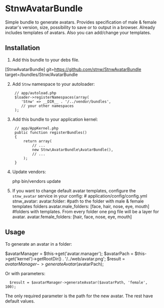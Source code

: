 StnwAvatarBundle
=====================
Simple bundle to generate avatars. Provides specification of male & female avatar's version, size, possibility to save or to output in a browser. Already includes templates of avatars. Also you can add/change your templates.

Installation
------------

  1. Add this bundle to your debs file.

   [StnwAvatarBundle]
      git=https://github.com/stnw/StnwAvatarBundle
      target=/bundles/Stnw/AvatarBundle

  2. Add `Stnw` namespace to your autoloader:

          // app/autoload.php
          $loader->registerNamespaces(array(
             'Stnw' => __DIR__ . '/../vendor/bundles',
             // your other namespaces
          );


  3. Add this bundle to your application kernel:

          // app/AppKernel.php
          public function registerBundles()
          {
              return array(
                  // ...
                  new Stnw\AvatarBundle\AvatarBundle(),
                  // ...
              );
          }
  4. Update vendors:

      php bin/vendors update

  5. If you want to change default avatar templates, configure the `stnw_avatar` service in your config:
          # application/config/config.yml
          stnw_avatar:
            avatar.folder:  #path to the folder with male & female templates folders
            avatar.male_folders: [face, hair, nose, eye, mouth] #folders with templates. From every folder one png file will be  a layer for avatar.
            avatar.female_folders: [hair, face, nose, eye, mouth]

Usage
-----

To generate an avatar in a folder:

  $avatarManager = $this->get('avatar.manager');
  $avatarPach = $this->get('kernel')->getRootDir() . '/../web/avatar.png';
  $result = $avatarManager->generateAvatar($avatarPach);

Or with parameters:

      $result = $avatarManager->generateAvatar($avatarPath, 'female', 100);

The only required parameter is the path for the new avatar. The rest have default values.